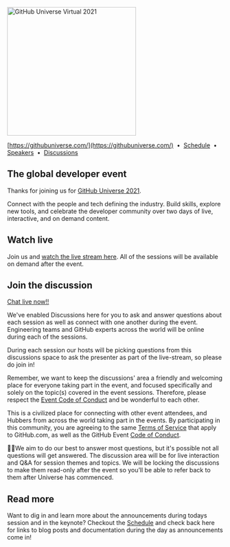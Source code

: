 <img src="https://user-images.githubusercontent.com/20666190/136454574-f6b62855-3ca1-4420-b980-d72f0abfa8f9.png" width="300" alt="GitHub Universe Virtual 2021">

[https://githubuniverse.com/](https://githubuniverse.com/)
&nbsp;•&nbsp;
[Schedule](https://githubuniverse.com/schedule/)
&nbsp;•&nbsp;
[Speakers](https://githubuniverse.com//speakers/)
&nbsp;•&nbsp;
[Discussions](https://github.com/githubevents/universe2021/discussions)

## The global developer event
Thanks for joining us for [GitHub Universe 2021](https://githubuniverse.com/).

Connect with the people and tech defining the industry. Build skills, explore new tools, and celebrate the developer community over two days of live, interactive, and on demand content.

## Watch live

Join us and [watch the live stream here](https://githubuniverse.com/). All of the sessions will be available on demand after the event.

## Join the discussion

[Chat live now!!](https://github.com/githubevents/universe2021/discussions)

We've enabled Discussions here for you to ask and answer questions about each session as well as connect with one another during the event. Engineering teams and GitHub experts across the world will be online during each of the sessions.

During each session our hosts will be picking questions from this discussions space to ask the presenter as part of the live-stream, so please do join in!

Remember, we want to keep the discussions' area a friendly and welcoming place for everyone taking part in the event, and focused specifically and solely on the topic(s) covered in the event sessions. Therefore, please respect the [Event Code of Conduct]( https://docs.github.com/en/github/site-policy/github-event-code-of-conduct)  and be wonderful to each other.

This is a civilized place for connecting with other event attendees, and Hubbers from across the world taking part in the events. By participating in this community, you are agreeing to the same [Terms of Service](https://help.github.com/articles/github-terms-of-service) that apply to GitHub.com, as well as the GitHub Event [Code of Conduct](https://github.com/githubevents/Universe2021/blob/main/CODE_OF_CONDUCT.md).

🤞🏽We aim to do our best to answer most questions, but it's possible not all questions will get answered. The discussion area will be for live interaction and Q&A for session themes and topics. We will be locking the discussions to make them read-only after the event so you’ll be able to refer back to them after Universe has commenced.

## Read more
Want to dig in and learn more about the announcements during todays session and in the keynote? 
Checkout the [Schedule](https://githubuniverse.com/schedule/) and check back here for links to blog posts and documentation during the day as announcements come in!
